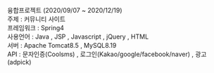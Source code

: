 융합프로젝트 (2020/09/07 ~ 2020/12/19) </br>
주제 : 커뮤니티 사이트</br>
프레임워크 : Spring4</br>
사용언어 : Java , JSP , Javascript , jQuery , HTML</br>
서버 : Apache Tomcat8.5 , MySQL8.19</br>
API : 문자인증(Coolsms) , 로그인(Kakao/google/facebook/naver) , 광고(adpick)</br>
